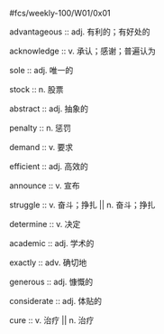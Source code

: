 #fcs/weekly-100/W01/0x01 

advantageous :: adj. 有利的；有好处的

acknowledge :: v. 承认；感谢；普遍认为

sole :: adj. 唯一的

stock :: n. 股票

abstract :: adj. 抽象的

penalty :: n. 惩罚

demand :: v. 要求

efficient :: adj. 高效的

announce :: v. 宣布

struggle :: v. 奋斗；挣扎 || n. 奋斗；挣扎

determine :: v. 决定

academic :: adj. 学术的

exactly :: adv. 确切地

generous :: adj. 慷慨的

considerate :: adj. 体贴的

cure :: v. 治疗 || n. 治疗
